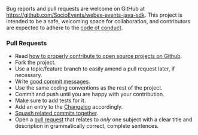 Bug reports and pull requests are welcome on GitHub at https://github.com/SocioEvents/webex-events-java-sdk. This project is intended to be a safe, welcoming space for collaboration, and contributors are expected to adhere to the [code of conduct](https://github.com/SocioEvents/webex-events-java-sdk/blob/main/CODE_OF_CONDUCT.md).

### Pull Requests
* Read [how to properly contribute to open source projects on Github][1].
* Fork the project.
* Use a topic/feature branch to easily amend a pull request later, if necessary.
* Write [good commit messages][2].
* Use the same coding conventions as the rest of the project.
* Commit and push until you are happy with your contribution.
* Make sure to add tests for it.
* Add an entry to the [Changelog](CHANGELOG.md) accordingly.
* [Squash related commits together][4].
* Open a [pull request][3] that relates to *only* one subject with a clear title
  and description in grammatically correct, complete sentences.

[1]: http://gun.io/blog/how-to-github-fork-branch-and-pull-request
[2]: http://tbaggery.com/2008/04/19/a-note-about-git-commit-messages.html
[3]: https://help.github.com/articles/using-pull-requests
[4]: http://gitready.com/advanced/2009/02/10/squashing-commits-with-rebase.html
